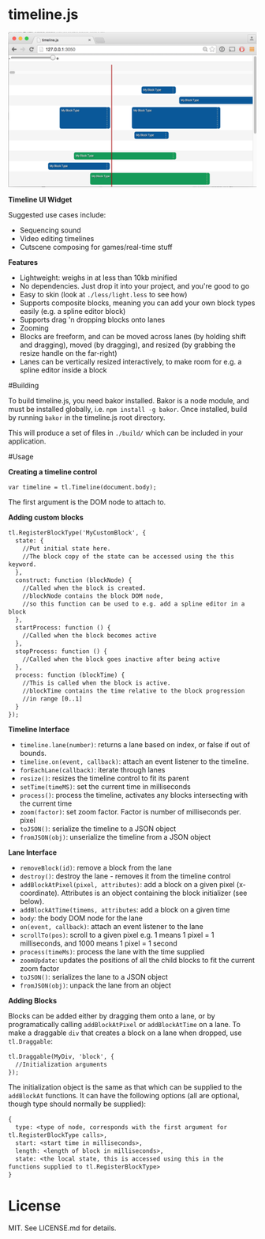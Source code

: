 # timeline.js

![Screenshot](screenshots/alpha.png)

**Timeline UI Widget**

Suggested use cases include:
  * Sequencing sound
  * Video editing timelines
  * Cutscene composing for games/real-time stuff
  
**Features**
  * Lightweight: weighs in at less than 10kb minified
  * No dependencies. Just drop it into your project, and you're good to go
  * Easy to skin (look at `./less/light.less` to see how)
  * Supports composite blocks, meaning you can add your own block types easily (e.g. a spline editor block)    
  * Supports drag 'n dropping blocks onto lanes
  * Zooming
  * Blocks are freeform, and can be moved across lanes (by holding shift and dragging), moved (by dragging), and resized (by grabbing the resize handle on the far-right)  
  * Lanes can be vertically resized interactively, to make room for e.g. a spline editor inside a block
      
#Building
 
 To build timeline.js, you need bakor installed. Bakor is a node module, 
 and must be installed globally, i.e. `npm install -g bakor`.
 Once installed, build by running `bakor` in the timeline.js root directory.
 
 This will produce a set of files in `./build/` which can be included in your application.
 
#Usage

**Creating a timeline control**
    
    var timeline = tl.Timeline(document.body);
    
The first argument is the DOM node to attach to.

**Adding custom blocks**
    
    tl.RegisterBlockType('MyCustomBlock', {
      state: {
        //Put initial state here.
        //The block copy of the state can be accessed using the this keyword.
      },
      construct: function (blockNode) {
        //Called when the block is created.
        //blockNode contains the block DOM node,
        //so this function can be used to e.g. add a spline editor in a block
      },
      startProcess: function () {
        //Called when the block becomes active
      },
      stopProcess: function () {
        //Called when the block goes inactive after being active
      },
      process: function (blockTime) {
        //This is called when the block is active.
        //blockTime contains the time relative to the block progression
        //in range [0..1]    
      }
    });
    
**Timeline Interface**
  * `timeline.lane(number)`: returns a lane based on index, or false if out of bounds.   
  * `timeline.on(event, callback)`: attach an event listener to the timeline.
  * `forEachLane(callback)`: iterate through lanes 
  * `resize()`: resizes the timeline control to fit its parent
  * `setTime(timeMS)`: set the current time in milliseconds
  * `process()`: process the timeline, activates any blocks intersecting with the current time
  * `zoom(factor)`: set zoom factor. Factor is number of milliseconds per. pixel
  * `toJSON()`: serialize the timeline to a JSON object
  * `fromJSON(obj)`: unserialize the timeline from a JSON object
    
**Lane Interface**
  * `removeBlock(id)`: remove a block from the lane
  * `destroy()`: destroy the lane - removes it from the timeline control
  * `addBlockAtPixel(pixel, attributes)`: add a block on a given pixel (x-coordinate). Attributes is an object containing the block initializer (see below).
  * `addBlockAtTime(timems, attributes`: add a block on a given time
  * `body`: the body DOM node for the lane
  * `on(event, callback)`: attach an event listener to the lane
  * `scrollTo(pos)`: scroll to a given pixel e.g. 1 means 1 pixel = 1 milliseconds, and 1000 means 1 pixel = 1 second
  * `process(timeMs)`: process the lane with the time supplied
  * `zoomUpdate`: updates the positions of all the child blocks to fit the current zoom factor
  * `toJSON()`: serializes the lane to a JSON object
  * `fromJSON(obj)`: unpack the lane from an object

**Adding Blocks**

Blocks can be added either by dragging them onto a lane, or by programatically calling `addBlockAtPixel` or `addBlockAtTime` on a lane.
To make a draggable `div` that creates a block on a lane when dropped, use `tl.Draggable`:
  
    tl.Draggable(MyDiv, 'block', {
      //Initialization arguments
    });
  
The initialization object is the same as that which can be supplied to the `addBlockAt` functions.
It can have the following options (all are optional, though type should normally be supplied):

    {
      type: <type of node, corresponds with the first argument for tl.RegisterBlockType calls>,
      start: <start time in milliseconds>,
      length: <length of block in milliseconds>,
      state: <the local state, this is accessed using this in the functions supplied to tl.RegisterBlockType>
    }        
    
# License

MIT. See LICENSE.md for details.
